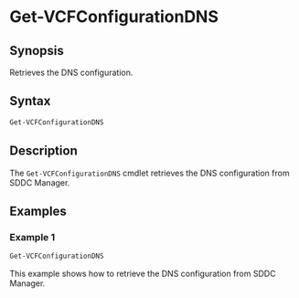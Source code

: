 # Get-VCFConfigurationDNS

## Synopsis

Retrieves the DNS configuration.

## Syntax

```powershell
Get-VCFConfigurationDNS
```

## Description

The `Get-VCFConfigurationDNS` cmdlet retrieves the DNS configuration from SDDC Manager.

## Examples

### Example 1

```powershell
Get-VCFConfigurationDNS
```

This example shows how to retrieve the DNS configuration from SDDC Manager.
